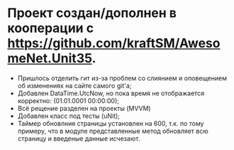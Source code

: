 # Проект создан/дополнен в кооперации с https://github.com/kraftSM/AwesomeNet.Unit35.


- Пришлось отделить гит из-за проблем со слиянием и оповещением об изменениях на сайте самого git'a;
- Добавлен DataTime.UtcNow, но пока время не отображается корректно: (01.01.0001 00:00:00);
- Всё рещение разделен на проекты (MVVM)
- Добавлен класс под тесты (uNit);
- Таймер обновлния страницы установлен на 600, т.к. по тому примеру, что в модуле представленные метод обновляет всю страницу и введеные данные исчезают.
